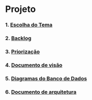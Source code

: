 # Projeto

### 1. [**Escolha do Tema**](_docs/projeto/themes_vote.md)

### 2. [**Backlog**](_docs/projeto/backlog.md)

### 3. [**Priorização**](_docs/projeto/priorizacao.md)

### 4. [**Documento de visão**](_docs/projeto/documento_visao.md)

### 5. [**Diagramas do Banco de Dados**](_docs/projeto/db.md)

### 6. [**Documento de arquitetura**](_docs/projeto/documento_arquitetura.md)
